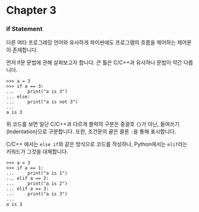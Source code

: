 Chapter 3
================

### if Statement

다른 여타 프로그래밍 언어와 유사하게 파이썬에도 프로그램의 흐름을 제어하는 제어문이 존재합니다.

먼저 if문 문법에 관해 살펴보고자 합니다. 큰 틀은 C/C++과 유사하나 문법이 약간 다릅니다.

    >>> a = 3
    >>> if a == 3:
    ...     print("a is 3")
    ... else:
    ...     print("a is not 3")
    ...
    a is 3


위 코드를 보면 일단 C/C++과 다르게 블럭의 구분은 중괄호 `{}`가 아닌, 들여쓰기(Indentation)으로 구분합니다. 또한, 조건문의 끝은 콜론 `:`을 통해 표시합니다.

C/C++ 에서는 `else if`와 같은 방식으로 코드를 작성하나, Python에서는 `elif`라는 키워드가 그것을 대체합니다.

    >>> a = 3
    >>> if a == 1:
    ...     print("a is 1")
    ... elif a == 2:
    ...     print("a is 2")
    ... elif a == 3:
    ...     print("a is 3")
    ...
    a is 3


